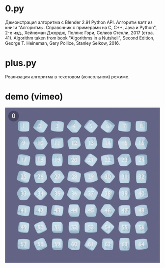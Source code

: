 # 0.py
Демонстрация алгоритма с Blender 2.91 Python API.
Алгоритм взят из книги "Алгоритмы. Справочник с примерами на C, C++, Java и Python", 2-е изд., Хейнеман Джордж, Поллис Гэри, Селков Стенли, 2017 (стра. 41).
Algorithm taken from book "Algorithms in a Nutshell", Second Edition, George T. Heineman, Gary Pollice, Stanley Selkow, 2016.

# plus.py
Реализация алгоритма в текстовом (консольном) режиме.

# demo (vimeo)
[![](https://github.com/antonsrc/1_algorithm_demo_1/blob/main/out/prev.jpg?raw=true)](https://vimeo.com/559614923/)
